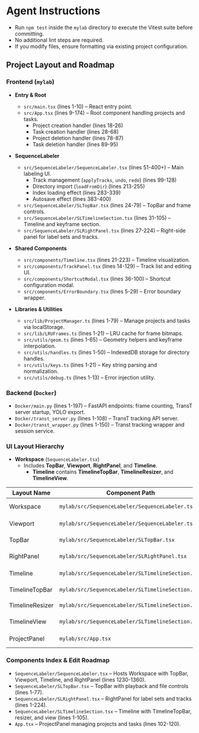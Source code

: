 # Agent Instructions

- Run `npm test` inside the `mylab` directory to execute the Vitest suite before committing.
- No additional lint steps are required.
- If you modify files, ensure formatting via existing project configuration.

## Project Layout and Roadmap

### Frontend (`mylab`)

- **Entry & Root**
  - `src/main.tsx` (lines 1-10) – React entry point.
  - `src/App.tsx` (lines 9-174) – Root component handling projects and tasks.
    - Project creation handler (lines 18-26)
    - Task creation handler (lines 28-68)
    - Project deletion handler (lines 78-87)
    - Task deletion handler (lines 89-95)

- **SequenceLabeler**
  - `src/SequenceLabeler/SequenceLabeler.tsx` (lines 51-400+) – Main labeling UI.
    - Track management (`applyTracks`, `undo`, `redo`) (lines 99-128)
    - Directory import (`loadFromDir`) (lines 213-255)
    - Index loading effect (lines 283-339)
    - Autosave effect (lines 383-400)
  - `src/SequenceLabeler/SLTopBar.tsx` (lines 24-79) – TopBar and frame controls.
  - `src/SequenceLabeler/SLTimelineSection.tsx` (lines 31-105) – Timeline and keyframe section.
  - `src/SequenceLabeler/SLRightPanel.tsx` (lines 27-224) – Right-side panel for label sets and tracks.

- **Shared Components**
  - `src/components/Timeline.tsx` (lines 21-223) – Timeline visualization.
  - `src/components/TrackPanel.tsx` (lines 14-129) – Track list and editing UI.
  - `src/components/ShortcutModal.tsx` (lines 36-100) – Shortcut configuration modal.
  - `src/components/ErrorBoundary.tsx` (lines 5-29) – Error boundary wrapper.

- **Libraries & Utilities**
  - `src/lib/ProjectManager.ts` (lines 1-79) – Manage projects and tasks via localStorage.
  - `src/lib/LRUFrames.ts` (lines 1-21) – LRU cache for frame bitmaps.
  - `src/utils/geom.ts` (lines 1-65) – Geometry helpers and keyframe interpolation.
  - `src/utils/handles.ts` (lines 1-50) – IndexedDB storage for directory handles.
  - `src/utils/keys.ts` (lines 1-21) – Key string parsing and normalization.
  - `src/utils/debug.ts` (lines 1-13) – Error injection utility.

### Backend (`Docker`)

- `Docker/main.py` (lines 1-197) – FastAPI endpoints: frame counting, TransT server startup, YOLO export.
- `Docker/transt_server.py` (lines 1-108) – TransT tracking API server.
- `Docker/transt_wrapper.py` (lines 1-150) – Transt tracking wrapper and session service.

### UI Layout Hierarchy

- **Workspace** (`SequenceLabeler.tsx`)
  - Includes **TopBar**, **Viewport**, **RightPanel**, and **Timeline**.
    - **Timeline** contains **TimelineTopBar**, **TimelineResizer**, and **TimelineView**.

| Layout Name     | Component Path                                      | Identifier                                | Lines      | CSS (file:lines)                                   |
|-----------------|-----------------------------------------------------|-------------------------------------------|------------|----------------------------------------------------|
| Workspace       | `mylab/src/SequenceLabeler/SequenceLabeler.tsx`     | `<div className={styles.workspace}>`      | 1252-1258  | `SequenceLabeler.module.css` `.workspace` (24-29)  |
| Viewport        | `mylab/src/SequenceLabeler/SequenceLabeler.tsx`     | `<canvas className={styles.viewport}>`    | 1262-1285  | `SequenceLabeler.module.css` `.viewport` (48-56)   |
| TopBar          | `mylab/src/SequenceLabeler/SLTopBar.tsx`            | `<div className={styles.topBar}>`         | 48-77      | `SequenceLabeler.module.css` `.topBar` (10-22)     |
| RightPanel      | `mylab/src/SequenceLabeler/SLRightPanel.tsx`        | `<div className={styles.rightPanel}>`     | 52-224     | `SequenceLabeler.module.css` `.rightPanel` (95-104)|
| Timeline        | `mylab/src/SequenceLabeler/SLTimelineSection.tsx`   | `<div data-testid="Timeline">`           | 60-105     | —                                                  |
| TimelineTopBar  | `mylab/src/SequenceLabeler/SLTimelineSection.tsx`   | `<div className={styles.timelineTopBar}>` | 61-76      | `SequenceLabeler.module.css` `.timelineTopBar` (58-65) |
| TimelineResizer | `mylab/src/SequenceLabeler/SLTimelineSection.tsx`   | `<div className={styles.timelineResizer}>`| 77-82      | `SequenceLabeler.module.css` `.timelineResizer` (67-76) |
| TimelineView    | `mylab/src/SequenceLabeler/SLTimelineSection.tsx`   | `<div className={styles.timelineView}>`   | 84-104     | `SequenceLabeler.module.css` `.timelineView` (79-88) |
| ProjectPanel    | `mylab/src/App.tsx`                                 | `<div className={appStyles.sidebar}>`     | 104-109    | `App.module.css` `.sidebar` (8-16)                 |

### Components Index & Edit Roadmap

- `SequenceLabeler/SequenceLabeler.tsx` – Hosts Workspace with TopBar, Viewport, Timeline, and RightPanel (lines 1230-1360).
- `SequenceLabeler/SLTopBar.tsx` – TopBar with playback and file controls (lines 1-77).
- `SequenceLabeler/SLRightPanel.tsx` – RightPanel for label sets and tracks (lines 1-224).
- `SequenceLabeler/SLTimelineSection.tsx` – Timeline with TimelineTopBar, resizer, and view (lines 1-105).
- `App.tsx` – ProjectPanel managing projects and tasks (lines 102-120).
